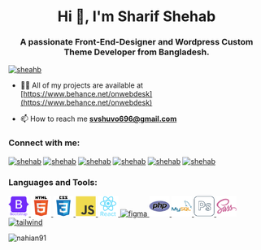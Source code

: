 

<h1 align="center">Hi 👋, I'm Sharif Shehab</h1>
<h3 align="center">A passionate Front-End-Designer and Wordpress Custom Theme Developer from Bangladesh.</h3>

<p align="left"> <a href="https://twitter.com/" target="blank"><img src="https://img.shields.io/twitter/follow/shehab?logo=twitter&style=for-the-badge" alt="sheahb" /></a> </p>

- 👨‍💻 All of my projects are available at [https://www.behance.net/onwebdesk](https://www.behance.net/onwebdesk)

- 📫 How to reach me **svshuvo696@gmail.com**

<h3 align="left">Connect with me:</h3>
<p align="left">

    
<a href="https://twitter.com/" target="blank"><img align="center" src="https://static-00.iconduck.com/assets.00/netlify-icon-2048x2048-xurlvzbi.png" alt="shehab" height="30" width="30" /></a>
<a href="https://twitter.com/" target="blank"><img align="center" src="https://cdn.worldvectorlogo.com/logos/behance-1.svg" alt="shehab" height="30" width="40" /></a>
<a href="https://twitter.com/" target="blank"><img align="center" src="https://www.svgrepo.com/show/25172/dribbble.svg" alt="shehab" height="30" width="40" /></a>
<a href="https://linkedin.com/in/" target="blank"><img align="center" src="https://upload.wikimedia.org/wikipedia/commons/thumb/f/f8/LinkedIn_icon_circle.svg/2048px-LinkedIn_icon_circle.svg.png" alt="shehab" height="30" width="30" /></a>
<a href="https://twitter.com/" target="blank"><img align="center" src="https://cdn-icons-png.flaticon.com/256/2504/2504839.png" alt="shehab" height="30" width="30" /></a>
<a href="[https://linkedin.com/in/]()" target="blank"><img align="center" src="https://static-00.iconduck.com/assets.00/pinterest-round-icon-2048x2048-xbx4nk1f.png" alt="shehab" height="30" width="30" /></a>
</p>

<h3 align="left">Languages and Tools:</h3>
<p align="left"> 
    <a href="https://getbootstrap.com" target="_blank"> <img src="https://raw.githubusercontent.com/devicons/devicon/master/icons/bootstrap/bootstrap-plain-wordmark.svg" alt="bootstrap" width="40" height="40"/> </a>
    <a href="https://www.w3.org/html/" target="_blank"> <img src="https://raw.githubusercontent.com/devicons/devicon/master/icons/html5/html5-original-wordmark.svg" alt="html5" width="40" height="40"/> </a>
    <a href="https://www.w3schools.com/css/" target="_blank"> <img src="https://raw.githubusercontent.com/devicons/devicon/master/icons/css3/css3-original-wordmark.svg" alt="css3" width="40" height="40"/> </a>
    <a href="https://developer.mozilla.org/en-US/docs/Web/JavaScript" target="_blank"> <img src="https://raw.githubusercontent.com/devicons/devicon/master/icons/javascript/javascript-original.svg" alt="javascript" width="40" height="40"/> </a>
    <a href="https://reactjs.org/" target="_blank"> <img src="https://raw.githubusercontent.com/devicons/devicon/master/icons/react/react-original-wordmark.svg" alt="react" width="40" height="40"/> </a> 
    <a href="https://www.figma.com/" target="_blank"> <img src="https://www.vectorlogo.zone/logos/figma/figma-icon.svg" alt="figma" width="40" height="40"/> </a>
    <a href="https://www.php.net" target="_blank"> <img src="https://raw.githubusercontent.com/devicons/devicon/master/icons/php/php-original.svg" alt="php" width="40" height="40"/> </a>
    <a href="https://www.mysql.com/" target="_blank"> <img src="https://raw.githubusercontent.com/devicons/devicon/master/icons/mysql/mysql-original-wordmark.svg" alt="mysql" width="40" height="40"/> </a>
    <a href="https://www.photoshop.com/en" target="_blank"> <img src="https://raw.githubusercontent.com/devicons/devicon/master/icons/photoshop/photoshop-line.svg" alt="photoshop" width="40" height="40"/> </a>
    <a href="https://sass-lang.com" target="_blank"> <img src="https://raw.githubusercontent.com/devicons/devicon/master/icons/sass/sass-original.svg" alt="sass" width="40" height="40"/> </a> 
    <a href="https://tailwindcss.com/" target="_blank"> <img src="https://www.vectorlogo.zone/logos/tailwindcss/tailwindcss-icon.svg" alt="tailwind" width="40" height="40"/> </a> 
</p>
<p><img align="left" src="https://github-readme-stats.vercel.app/api/top-langs?username=nahian91&show_icons=true&locale=en&layout=compact" alt="nahian91" /></p>


